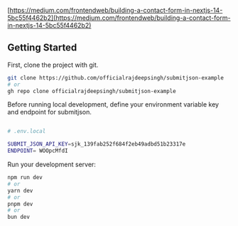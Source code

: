 
[https://medium.com/frontendweb/building-a-contact-form-in-nextjs-14-5bc55f4462b2](https://medium.com/frontendweb/building-a-contact-form-in-nextjs-14-5bc55f4462b2)

## Getting Started

First, clone the project with git.

```bash
git clone https://github.com/officialrajdeepsingh/submitjson-example
# or
gh repo clone officialrajdeepsingh/submitjson-example
```

Before running local development, define your environment variable key and endpoint for submitjson.

```bash

# .env.local

SUBMIT_JSON_API_KEY=sjk_139fab252f684f2eb49adbd51b23317e
ENDPOINT= WOOpcMfdI
```

Run your development server:

```bash
npm run dev
# or
yarn dev
# or
pnpm dev
# or
bun dev
```
